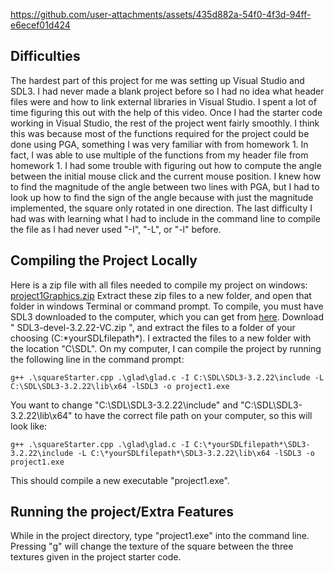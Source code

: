 
https://github.com/user-attachments/assets/435d882a-54f0-4f3d-94ff-e6ecef01d424
## Difficulties
The hardest part of this project for me was setting up Visual Studio and SDL3. I had never made a blank project before so I had no idea what header files were and how to link external libraries in Visual Studio. I spent a lot of time figuring this out with the help of this video. Once I had the starter code working in Visual Studio, the rest of the project went fairly smoothly. I think this was because most of the functions required for the project could be done using PGA, something I was very familiar with from homework 1. In fact, I was able to use multiple of the functions from my header file from homework 1. I had some trouble with figuring out how to compute the angle between the initial mouse click and the current mouse position. I knew how to find the magnitude of the angle between two lines with PGA, but I had to look up how to find the sign of the angle because with just the magnitude implemented, the square only rotated in one direction. The last difficulty I had was with learning what I had to include in the command line to compile the file as I had never used "-I", "-L", or "-l" before.

## Compiling the Project Locally
Here is a zip file with all files needed to compile my project on windows:
[project1Graphics.zip](https://github.com/user-attachments/files/22585764/project1Graphics.zip)
Extract these zip files to a new folder, and open that folder in windows Terminal or command prompt.
To compile, you must have SDL3 downloaded to the computer, which you can get from [here](https://github.com/libsdl-org/SDL/releases/latest.). Download "
SDL3-devel-3.2.22-VC.zip ", and extract the files to a folder of your choosing (C:\*yourSDLfilepath\*). I extracted the files to a new folder with the location "C\SDL".
On my computer, I can compile the project by running the following line in the command prompt:
```
g++ .\squareStarter.cpp .\glad\glad.c -I C:\SDL\SDL3-3.2.22\include -L C:\SDL\SDL3-3.2.22\lib\x64 -lSDL3 -o project1.exe
```
You want to change "C:\SDL\SDL3-3.2.22\include" and "C:\SDL\SDL3-3.2.22\lib\x64" to have the correct file path on your computer, so this will look like:
```
g++ .\squareStarter.cpp .\glad\glad.c -I C:\*yourSDLfilepath*\SDL3-3.2.22\include -L C:\*yourSDLfilepath*\SDL3-3.2.22\lib\x64 -lSDL3 -o project1.exe
```
This should compile a new executable "project1.exe".

## Running the project/Extra Features
While in the project directory, type "project1.exe" into the command line. Pressing "g" will change the texture of the square between the three textures given in the project starter code.
